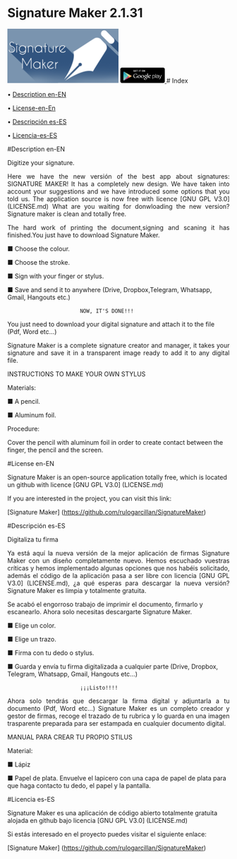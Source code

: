 # Signature Maker 2.1.31


<img src="LOGO/logogrande.png" width="50%">

<a href="https://play.google.com/store/apps/details?id=com.signaturemaker.app">
<img src="LOGO/getapp.png" width="20%"> </a>
# Index

 • [Description en-EN](https://github.com/rulogarcillan/SignatureMaker/blob/master/README.md#description-en-en)
 
 • [License-en-En](https://github.com/rulogarcillan/SignatureMaker#license-en-en)
 
 • [Descripción es-ES](https://github.com/rulogarcillan/SignatureMaker/blob/master/README.md#descripci%C3%B3n-es-es)
 
 • [Licencia-es-ES](https://github.com/rulogarcillan/SignatureMaker#licencia-es-es)


#Description en-EN

Digitize your signature.

<p align="justify">Here we have the new versión of the best app about signatures: SIGNATURE MAKER!
It has a completely new design.
We have taken into account your suggestions and we have introduced some options that you told us. 
The application source  is now free with licence [GNU GPL V3.0] (LICENSE.md)
What are you waiting for donwloading the new version? Signature maker is clean and totally free.</p>

<p align="justify"> The hard work of printing the document,signing and scaning it has finished.You just have to download Signature Maker.</p>

■  Choose the colour.

■  Choose the stroke.

■  Sign with your finger or stylus.

■  Save and send it to anywhere (Drive, Dropbox,Telegram, Whatsapp, Gmail, Hangouts etc.)


                           NOW, IT'S DONE!!!

You just need to download your digital signature and attach it to the file (Pdf, Word etc...)

<p align="justify"> Signature Maker is a complete signature creator and manager, it takes your signature and save it in a transparent image ready to add it to any digital file.</p>

INSTRUCTIONS TO MAKE YOUR OWN STYLUS

Materials:

■  A pencil.

■  Aluminum foil.

Procedure:

Cover the pencil with aluminum foil in order to create contact between the finger, the pencil and the screen.



#License en-EN

Signature Maker is an open-source application totally free, which is located un github with licence  [GNU GPL V3.0] (LICENSE.md)

If you are interested in the project, you can visit this link:

[Signature Maker] (https://github.com/rulogarcillan/SignatureMaker)


#Descripción es-ES

Digitaliza tu firma
<p align="justify"> 
Ya está aquí la nueva versión de la mejor aplicación de firmas Signature Maker con un diseño completamente nuevo. Hemos escuchado vuestras críticas y hemos implementado algunas opciones que nos habéis solicitado, además el código de la aplicación pasa a ser libre con licencia [GNU GPL V3.0] (LICENSE.md), ¿a qué esperas para descargar la nueva versión? Signature Maker es limpia y totalmente gratuita.</p>


Se acabó el engorroso trabajo de imprimir el documento, firmarlo y escanearlo. Ahora solo necesitas descargarte Signature Maker.

■ Elige un color.

■ Elige un trazo.

■ Firma con tu dedo o stylus.

■ Guarda y envía tu firma digitalizada a cualquier parte (Drive, Dropbox, Telegram, Whatsapp, Gmail, Hangouts etc...)

                           ¡¡¡Listo!!!!
<p align="justify"> 
Ahora solo tendrás que descargar la firma digital y adjuntarla a tu documento (Pdf, Word etc...)
Signature Maker es un completo creador y gestor de firmas, recoge el trazado de tu rubrica y lo guarda en una imagen trasparente preparada para ser estampada en cualquier documento digital.</p>

MANUAL PARA CREAR TU PROPIO STILUS

Material:

■ Lápiz

■ Papel de plata.
Envuelve el lapicero con una capa de papel de plata para que haga contacto tu dedo, el papel y la pantalla.

#Licencia es-ES

Signature Maker es una aplicación de código abierto totalmente gratuita alojada en github bajo licencia  [GNU GPL V3.0] (LICENSE.md)

Si estás interesado en el proyecto puedes visitar el siguiente enlace:

[Signature Maker] (https://github.com/rulogarcillan/SignatureMaker)
